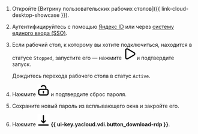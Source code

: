 1. Откройте [Витрину пользовательских рабочих столов]({{ link-cloud-desktop-showcase }}).
1. Аутентифицируйтесь с помощью [Яндекс ID](https://yandex.ru/support/id/index.html) или через [систему единого входа (SSO)](../../organization/concepts/add-federation.md).
1. Если рабочий стол, к которому вы хотите подключиться, находится в статусе `Stopped`, запустите его — нажмите ![image](../../_assets/console-icons/play.svg) и подтвердите запуск.

    Дождитесь перехода рабочего стола в статус `Active`.
1. Нажмите ![image](../../_assets/console-icons/lock-open.svg) и подтвердите сброс пароля.
1. Сохраните новый пароль из всплывающего окна и закройте его.
1. Нажмите ![image](../../_assets/console-icons/arrow-down-to-line.svg) **{{ ui-key.yacloud.vdi.button_download-rdp }}**.